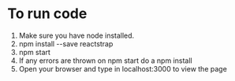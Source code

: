 # To run code
1. Make sure you have node installed.
2. npm install --save reactstrap
3. npm start 
4. If any errors are thrown on npm start do a npm install 
5. Open your browser and type in localhost:3000 to view the page

